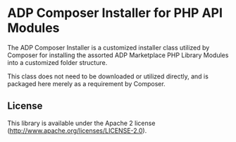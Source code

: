 # ADP Composer Installer for PHP API Modules

The ADP Composer Installer is a customized installer class utilized by Composer for installing the assorted ADP Marketplace PHP Library Modules into a customized folder structure.

This class does not need to be downloaded or utilized directly, and is packaged here merely as a requirement by Composer.


## License ##

This library is available under the Apache 2 license (http://www.apache.org/licenses/LICENSE-2.0).
